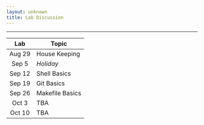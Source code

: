 ```yaml
---
layout: unknown
title: Lab Discussion
---
```


<hr>

<table>
  <thead>
    <tr>
      <th>Lab</th>
      <th>Topic</th>
    </tr>
  </thead>
  <tbody>
    <tr>
      <td align="center">Aug 29</td>
      <td>House Keeping</td>
    </tr>
    <tr>
      <td align="center">Sep 5</td>
      <td><em>Holiday</em></td>
    </tr>
    <tr>
      <td align="center">Sep 12</td>
      <td>Shell Basics</td>
    </tr>
    <tr>
      <td align="center">Sep 19</td>
      <td>Git Basics</td>
    </tr>
    <tr>
      <td align="center">Sep 26</td>
      <td>Makefile Basics</td>
    </tr>
    <tr>
      <td align="center">Oct 3</td>
      <td>TBA</td>
    </tr>
    <tr>
      <td align="center">Oct 10</td>
      <td>TBA</td>
    </tr>
   </tbody>
 </table>
